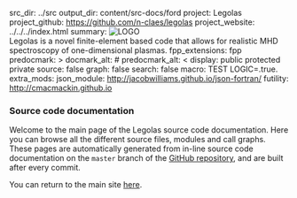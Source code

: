 src_dir: ../src
output_dir: content/src-docs/ford
project: Legolas
project_github: https://github.com/n-claes/legolas
project_website: ../../../index.html
summary: ![LOGO](../../../assets/images/logo_legolas_640_trans.png)<br>
         Legolas is a novel finite-element based code that allows for
         realistic MHD spectroscopy of one-dimensional plasmas.
fpp_extensions: fpp
predocmark: >
docmark_alt: #
predocmark_alt: <
display: public
         protected
         private
source: false
graph: false
search: false
macro: TEST
       LOGIC=.true.
extra_mods: json_module: http://jacobwilliams.github.io/json-fortran/
            futility: http://cmacmackin.github.io

### Source code documentation
Welcome to the main page of the Legolas source code documentation.
Here you can browse all the different source files, modules and call graphs.
These pages are automatically generated from in-line source code documentation
on the `master` branch of the [GitHub repository](https://github.com/n-claes/legolas),
and are built after every commit.

You can return to the main site [here](../../../index.html).
